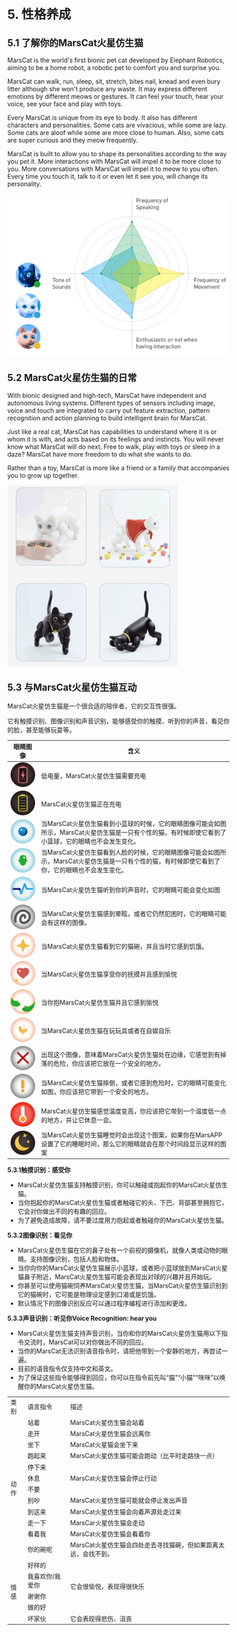 # 5. 性格养成

## 5.1 了解你的MarsCat火星仿生猫

MarsCat is the world's first bionic pet cat developed by Elephant Robotics, aiming to be a home robot, a robotic pet to comfort you and surprise you.

MarsCat can walk, run, sleep, sit, stretch, bites nail, knead and even bury litter although she won't produce any waste. It may express different emotions by different meows or gestures. It can feel your touch, hear your voice, see your face and play with toys.

Every MarsCat is unique from its eye to body. It also has different characters and personalities. Some cats are vivacious, while some are lazy. Some cats are aloof while some are more close to human. Also, some cats are super curious and they meow frequently.

MarsCat is built to allow you to shape its personalities according to the way you pet it. More interactions with MarsCat will impel it to be more close to you. More conversations with MarsCat will impel it to meow to you often. Every time you touch it, talk to it or even let it see you, will change its personality.

![性格](..\image\MarsCat_demo\1619491502181.png)

## 5.2 MarsCat火星仿生猫的日常

With bionic designed and high-tech, MarsCat have independent and autonomous living systems. Different types of sensors including image, voice and touch are integrated to carry out feature extraction, pattern recognition and action planning to build intelligent brain for MarsCat.

Just like a real cat, MarsCat has capabilities to understand where it is or whom it is with, and acts based on its feelings and instincts. You will never know what MarsCat will do next. Free to walk, play with toys or sleep in a daze? MarsCat have more freedom to do what she wants to do.

Rather than a toy, MarsCat is more like a friend or a family that accompanies you to grow up together.

![](..\image\MarsCat_demo\1619491521668.png)

## 5.3 与MarsCat火星仿生猫互动

MarsCat火星仿生猫是一个很合适的陪伴者，它的交互性很强。

它有触摸识别、图像识别和声音识别，能够感受你的触摸、听到你的声音，看见你的脸，甚至能够玩耍等。

| 眼睛图像                                     | 含义                                                                                                                                                   |
| -------------------------------------------------- | ------------------------------------------------------------------------------------------------------------------------------------------------------ |
| ![](image/5-Character-Development/1622702403880.png) | 低电量，MarsCat火星仿生猫需要充电                                                                                                                      |
| ![](image/5-Character-Development/1622702428777.png) | MarsCat火星仿生猫正在充电                                                                                                                              |
| ![](image/5-Character-Development/1622702445204.png) | 当MarsCat火星仿生猫看到小蓝球的时候，它的眼睛图像可能会如图所示，MarsCat火星仿生猫是一只有个性的猫，有时候即使它看到了小篮球，它的眼睛也不会发生变化。 |
| ![](image/5-Character-Development/1622702455430.png) | 当MarsCat火星仿生猫看到人脸的时候，它的眼睛图像可能会如图所示，MarsCat火星仿生猫是一只有个性的猫，有时候即使它看到了你，它的眼睛也不会发生变化。       |
| ![](image/5-Character-Development/1622702474175.png) | 当MarsCat火星仿生猫听到你的声音时，它的眼睛可能会变化如图                                                                                              |
| ![](image/5-Character-Development/1622702483614.png) | 当MarsCat火星仿生猫感到晕眩，或者它仍然犯困时，它的眼睛可能会有这样的图像。                                                                            |
| ![](image/5-Character-Development/1622702499077.png) | 当MarsCat火星仿生猫看到它的猫碗，并且当时它感到饥饿。                                                                                                  |
| ![](image/5-Character-Development/1622702514328.png) | 当MarsCat火星仿生猫享受你的抚摸并且感到愉悦                                                                                                            |
| ![](image/5-Character-Development/1622702528668.png) | 当你抱MarsCat火星仿生猫并且它感到愉悦                                                                                                                  |
| ![](image/5-Character-Development/1622702541862.png) | 当MarsCat火星仿生猫在玩玩具或者在自娱自乐                                                                                                              |
| ![](image/5-Character-Development/1622702561618.png) | 出现这个图像，意味着MarsCat火星仿生猫处在边缘，它感觉到有掉落的危险，你应该把它放在一个安全的地方。                                                    |
| ![](image/5-Character-Development/1622702570989.png) | 当MarsCat火星仿生猫摔倒，或者它感到危险时，它的眼睛可能变化如图，你应该把它带到一个安全的地方。                                                        |
| ![](image/5-Character-Development/1622702583299.png) | MarsCat火星仿生猫感觉温度变高，你应该把它带到一个温度低一点的地方，并让它休息一会。                                                                    |
| ![](image/5-Character-Development/1622702598335.png) | 当MarsCat火星仿生猫睡觉时会出现这个图案，如果你在MarsAPP设置了它的睡眠时间，那么它的眼睛就会在那个时间段显示这样的图案                                 |

**5.3.1触摸识别：感受你**

- MarsCat火星仿生猫支持触摸识别，你可以触碰或抱起你的MarsCat火星仿生猫。
- 当你抱起你的MarsCat火星仿生猫或者触碰它的头、下巴、背部甚至拥抱它，它会对你做出不同的有趣的回应。
- 为了避免造成故障，请不要过度用力抱起或者触碰你的MarsCat火星仿生猫。

**5.3.2图像识别：看见你**

- MarsCat火星仿生猫在它的鼻子处有一个前视的摄像机，就像人类或动物的眼睛。支持图像识别，包括人脸和物体。
- 当你向你的MarsCat火星仿生猫展示小蓝球，或者把小蓝球放到MarsCat火星猫鼻子附近，MarsCat火星仿生猫可能会表现出对球的兴趣并且开始玩。
- 你甚至可以使用猫碗饲养MarsCat火星仿生猫，当MarsCat火星仿生猫识别到它的猫碗时，它可能是物理设定感到口渴或是饥饿。
- 默认情况下的图像识别反应可以通过程序编程进行添加和更改。

**5.3.3声音识别：听见你Voice Recognition: hear you**

- MarsCat火星仿生猫支持声音识别，当你和你的MarsCat火星仿生猫用以下指令交流时，MarsCat可以对你做出不同的回应。
- 当你的MarsCat无法识别语音指令时，请把他带到一个安静的地方，再尝试一遍。
- 目前的语音指令仅支持中文和英文。
- 为了保证这些指令能够得到回应，你可以在指令前先叫“猫”“小猫”“咪咪”以唤醒你的MarsCat火星仿生猫。

<table>
<tr>
	<td>类别</td>
	<td>语言指令</td>
	<td>描述</td>
</tr>
<tr>
	<td rowspan="12">动作</td>
	<td>站着</td>
	<td>MarsCat火星仿生猫会站着</td>
</tr>
<tr>
	<td>走开</td>
	<td>MarsCat火星仿生猫会远离你</td>
</tr>
<tr>
	<td>坐下</td>
	<td>MarsCat火星猫会坐下来</td>
</tr>
<tr>
	<td>跑起来</td>
	<td>MarsCat火星仿生猫可能会跑动（比平时走路快一点）</td>
</tr>
<tr>
	<td>停下来</td>
	<td rowspan="3">MarsCat火星仿生猫会停止行动</td>
</tr>
<tr>
	<td>休息</td>
</tr>
<tr>
	<td>不要</td>
</tr>
<tr>
	<td>别吵</td>
	<td>MarsCat火星仿生猫可能就会停止发出声音</td>
</tr>
<tr>
	<td>到这来</td>
	<td>MarsCat火星仿生猫会向着声源处走过来</td>
</tr>
<tr>
	<td>走一下</td>
	<td>MarsCar火星仿生猫会走动</td>
</tr>
<tr>
	<td>看着我</td>
	<td>MarsCat火星仿生猫会看着你</td>
</tr>
<tr>
	<td>你的碗呢</td>
	<td>MarsCat火星仿生猫会四处走去寻找猫碗，但如果距离太远，会找不到。</td>
</tr>
<tr>
	<td rowspan="5">情感</td>
	<td>好样的</td>
	<td rowspan="4">它会很愉悦，表现得很快乐</td>
</tr>
<tr>
	<td>我喜欢你/我爱你</td>
</tr>
<tr>
	<td>谢谢你</td>
</tr>
<tr>
	<td>做的好</td>
</tr>
<tr>
	<td>坏家伙</td>
	<td>它会表现得悲伤、沮丧</td>
</tr>
</table>



